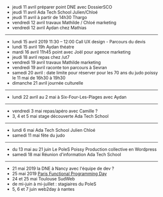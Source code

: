 - jeudi 11 avril préparer point DNE avec DossierSCO
- jeudi 11 avril Ada Tech School Julien/Chloé
- jeudi 11 avril à partir de 14h30 Thargo
- vendredi 12 avril travaux Mathilde / Chloé marketing
- vendredi 12 avril Aydan chez Mathias
---
- lundi 15 avril 2019 11:30 – 12:00  Call UX design - Parcours du devis
- lundi 15 avril 19h Aydan théatre
- mardi 16 avril 11h45 point avec Joël pour agence marketing
- jeudi 18 avril repas chez /ut7
- vendredi 19 avril travaux Mathilde marketing
- vendredi 19 avril raconte ton parcours à Sevran
- samedi 20 avril : date limite pour réserver pour les 70 ans du judo poissy le 11 mai de 16h30 à 19h30
- dimanche 21 avril journée culturelle
---
- lundi 22 avril au 2 mai à Six-Four-Les-Plages avec Aydan
---
- vendredi 3 mai repas/apéro avec Camille ?
- 3, 4 et 5 mai stage découverte Ada Tech School
---
- lundi 6 mai Ada Tech School Julien Chloé
- samedi 11 mai fête du judo
---
- du 13 mai au 21 juin Le PoleS Poissy  Production collective en Wordpress
- samedi 18 mai Réunion d'information Ada Tech School
---
- 21 mai 2019 la DNE à Nancy avec l'équipe de dev ?
- 25 mai 2019 [Paris Functional Programming Day](http://fpday.org/)
- 24 et 25 mai Toulouse SudWeb
- de mi-juin à mi-juillet : stagiaires du PoleS
- 5, 6 et 7 juin web2day à nantes
